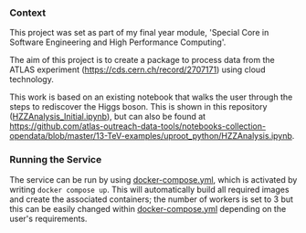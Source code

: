 ### Context
This project was set as part of my final year module, 'Special Core in Software Engineering and High Performance Computing'.

The aim of this project is to create a package to process data from the ATLAS experiment (https://cds.cern.ch/record/2707171) using cloud technology. 

This work is based on an existing notebook that walks the user through the steps to rediscover the Higgs boson. This is shown in this repository ([HZZAnalysis_Initial.ipynb](https://github.com/kgerrand/CloudComputing_MiniProject/blob/main/HZZAnalysis_initial.ipynb)), but can also be found at https://github.com/atlas-outreach-data-tools/notebooks-collection-opendata/blob/master/13-TeV-examples/uproot_python/HZZAnalysis.ipynb.

### Running the Service
The service can be run by using [docker-compose.yml](https://github.com/kgerrand/CloudComputing_MiniProject/blob/main/docker-compose.yml), which is activated by writing `docker compose up`. This will automatically build all required images and create the associated containers; the number of workers is set to 3 but this can be easily changed within [docker-compose.yml](https://github.com/kgerrand/CloudComputing_MiniProject/blob/main/docker-compose.yml) depending on the user's requirements.